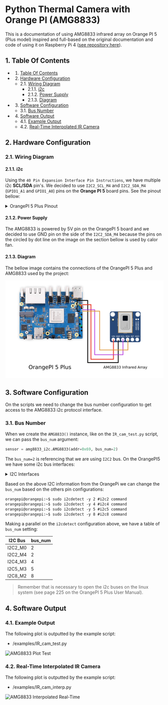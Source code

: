 # Python Thermal Camera with Orange PI (AMG8833)

This is a documentation of using AMG8833 infrared array on Orange PI 5 (Plus model) inspired and full-based on the original documentation and code of using it on Raspberry Pi 4 ([see repository here](https://github.com/makerportal/AMG8833_IR_cam)).

##  1. <a name='TableOfContents'></a>Table Of Contents

<!-- vscode-markdown-toc -->
* 1. [Table Of Contents](#TableOfContents)
* 2. [Hardware Configuration](#HardwareConfiguration)
	* 2.1. [Wiring Diagram](#WiringDiagram)
		* 2.1.1. [i2c](#i2c)
		* 2.1.2. [Power Supply](#PowerSupply)
		* 2.1.3. [Diagram](#Diagram)
* 3. [Software Configuration](#SoftwareConfiguration)
	* 3.1. [Bus Number](#BusNumber)
* 4. [Software Output](#SoftwareOutput)
	* 4.1. [Example Output](#ExampleOutput)
	* 4.2. [Real-Time Interpolated IR Camera](#Real-TimeInterpolatedIRCamera)

<!-- vscode-markdown-toc-config
	numbering=true
	autoSave=true
	/vscode-markdown-toc-config -->
<!-- /vscode-markdown-toc -->

##  2. <a name='HardwareConfiguration'></a>Hardware Configuration

###  2.1. <a name='WiringDiagram'></a>Wiring Diagram

####  2.1.1. <a name='i2c'></a>i2c

Using the `40 Pin Expansion Interface Pin Instructions`, we have multiple i2c **SCL/SDA** pin's. We decided to use `I2C2_SCL_M4` and `I2C2_SDA_M4` (`GPIO1_A1` and `GPIO1_A0`) pins on the **Orange PI 5** board pins. See the pinout bellow:

<details>
  <summary>OrangePI 5 Plus Pinout</summary>

  ![OrangePI5 Plus Pinout](./.github/pinout.png)
</details>


####  2.1.2. <a name='PowerSupply'></a>Power Supply

The AMG8833 is powered by 5V pin on the OrangePI 5 board and we decided to use GND pin on the side of the `I2C2_SDA_M4` because the pins on the circled by dot line on the image on the section bellow is used by calor fan.

####  2.1.3. <a name='Diagram'></a>Diagram

The bellow image contains the connections of the OrangePI 5 Plus and AMG8833 used by the project:

![OrangePI 5 Plus and AMG8833 Diagram](./.github/hardware.png)

##  3. <a name='SoftwareConfiguration'></a>Software Configuration

On the scripts we need to change the bus number configuration to get access to the AMG8833 i2c protocol interface.

###  3.1. <a name='BusNumber'></a>Bus Number

When we create the `AMG8833()` instance, like on the `IR_cam_test.py` script, we can pass the `bus_num` argument:

```python
sensor = amg8833_i2c.AMG8833(addr=0x69, bus_num=2)
```

The `bus_num=2` is referencing that we are using `I2C2` bus. On the OrangePI5 we have some i2c bus interfaces:

<details>
  <summary>I2C Interfaces</summary>

  | I2C bus | SDA pin  | SCL pin  | dtbo    |
  | ------- | -------- | -------- | ------- |
  | I2C2_M0 | Pin 3    | Pin 5    | i2c2-m0 |
  | I2C2_M4 | Pin 10   | Pin 8    | i2c2-m4 |
  | I2C4_M3 | Pin 22   | Pin 32   | i2c4-m3 |
  | I2C5_M3 | Pin 27   | Pin 28   | i2c5-m3 |
  | I2C8_M2 | Pin 29   | Pin 7    | i2c8-m2 |

  From the Orange PI 5 Plus documentation, we have a information about `I2C2_M0` and `I2C2_m4`:

  > I2C2_M0 and I2C2_M4 can only use one of them at the same time, and they cannot be used at the same time.
</details>

Based on the above I2C information from the OrangePi we can change the `bus_num` based on the others pin configurations:

```
orangepi@orangepi:~$ sudo i2cdetect -y 2 #i2c2 command
orangepi@orangepi:~$ sudo i2cdetect -y 4 #i2c4 command
orangepi@orangepi:~$ sudo i2cdetect -y 5 #i2c5 command
orangepi@orangepi:~$ sudo i2cdetect -y 8 #i2c8 command
```

Making a parallel on the `i2cdetect` configuration above, we have a table of `bus_num` setting:

| I2C Bus | bus_num |
| ------- | ------- |
| I2C2_M0 | 2       |
| I2C2_M4 | 2       |
| I2C4_M3 | 4       |
| I2C5_M3 | 5       |
| I2C8_M2 | 8       |

> Remember that is necessary to open the i2c buses on the linux system (see page 225 on the OrangePI 5 Plus User Manual).

##  4. <a name='SoftwareOutput'></a>Software Output

###  4.1. <a name='ExampleOutput'></a>Example Output

The following plot is outputted by the example script:
 - /examples/IR_cam_test.py

![AMG8833 Plot Test](https://static1.squarespace.com/static/59b037304c0dbfb092fbe894/t/60008c350b092f4fbc949df7/1610648652687/AMG8833_IR_cam_test.png?format=1000w)

###  4.2. <a name='Real-TimeInterpolatedIRCamera'></a>Real-Time Interpolated IR Camera

The following plot is outputted by the example script:
 - /examples/IR_cam_interp.py

![AMG8833 Interpolated Real-Time](https://static1.squarespace.com/static/59b037304c0dbfb092fbe894/t/6000b926078d244fe1a01fb5/1610660212607/ir_cam_interp_video_demo.gif?format=1000w)
